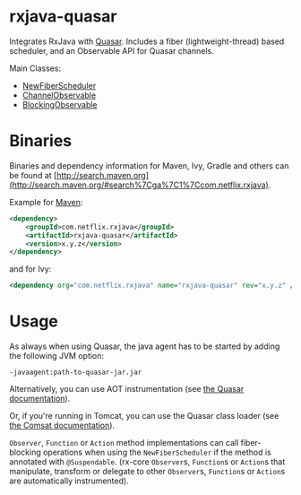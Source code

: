# rxjava-quasar

Integrates RxJava with [Quasar](https://github.com/puniverse/quasar).
Includes a fiber (lightweight-thread) based scheduler, and an Observable API for Quasar channels.

Main Classes:

- [NewFiberScheduler](https://github.com/Netflix/RxJava/blob/master/rxjava-contrib/rxjava-quasar/src/main/java/rx/quasar/NewFiberScheduler.java)
- [ChannelObservable](https://github.com/Netflix/RxJava/blob/master/rxjava-contrib/rxjava-quasar/src/main/java/rx/quasar/ChannelObservable.java)
- [BlockingObservable](https://github.com/Netflix/RxJava/blob/master/rxjava-contrib/rxjava-quasar/src/main/java/rx/quasar/BlockingObservable.java)


# Binaries

Binaries and dependency information for Maven, Ivy, Gradle and others can be found at [http://search.maven.org](http://search.maven.org/#search%7Cga%7C1%7Ccom.netflix.rxjava).

Example for [Maven](http://search.maven.org/#search%7Cga%7C1%7Ca%3A%22rxjava-apache-http%22):

```xml
<dependency>
    <groupId>com.netflix.rxjava</groupId>
    <artifactId>rxjava-quasar</artifactId>
    <version>x.y.z</version>
</dependency>
```

and for Ivy:

```xml
<dependency org="com.netflix.rxjava" name="rxjava-quasar" rev="x.y.z" />
```

# Usage

As always when using Quasar, the java agent has to be started by adding the following JVM option:

```
-javaagent:path-to-quasar-jar.jar
```

Alternatively, you can use AOT instrumentation (see [the Quasar documentation](http://docs.paralleluniverse.co/quasar/#instrumentation)).

Or, if you're running in Tomcat, you can use the Quasar class loader (see [the Comsat documentation](http://docs.paralleluniverse.co/comsat/#enabling-comsat)).

`Observer`, `Function` or `Action` method implementations can call fiber-blocking operations when using the `NewFiberScheduler` if the method is annotated with `@Suspendable`.
(rx-core `Observer`s, `Function`s or `Action`s that manipulate, transform or delegate to other `Observer`s, `Function`s or `Action`s are automatically instrumented).


